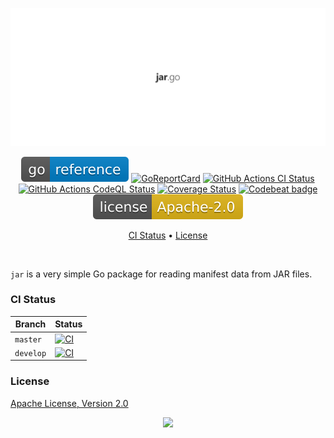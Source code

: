 <p align="center"><a href="#readme"><img src=".github/images/card.svg"/></a></p>

<p align="center">
  <a href="https://kaos.sh/g/go-jar"><img src=".github/images/godoc.svg"/></a>
  <a href="https://kaos.sh/r/go-jar"><img src="https://kaos.sh/r/go-jar.svg" alt="GoReportCard" /></a>
  <a href="https://kaos.sh/w/go-jar/ci"><img src="https://kaos.sh/w/go-jar/ci.svg" alt="GitHub Actions CI Status" /></a>
  <a href="https://kaos.sh/w/go-jar/codeql"><img src="https://kaos.sh/w/go-jar/codeql.svg" alt="GitHub Actions CodeQL Status" /></a>
  <a href="https://kaos.sh/c/go-jar"><img src="https://kaos.sh/c/go-jar.svg" alt="Coverage Status" /></a>
  <a href="https://kaos.sh/b/go-jar"><img src="https://kaos.sh/b/eafd2393-ab11-4d0e-bdc3-e51613c9e38a.svg" alt="Codebeat badge" /></a>
  <a href="#license"><img src=".github/images/license.svg"/></a>
</p>

<p align="center"><a href="#ci-status">CI Status</a> • <a href="#license">License</a></p>

<br/>

`jar` is a very simple Go package for reading manifest data from JAR files.

### CI Status

| Branch | Status |
|--------|----------|
| `master` | [![CI](https://kaos.sh/w/go-jar/ci.svg?branch=master)](https://kaos.sh/w/go-jar/ci?query=branch:master) |
| `develop` | [![CI](https://kaos.sh/w/go-jar/ci.svg?branch=develop)](https://kaos.sh/w/go-jar/ci?query=branch:develop) |

### License

[Apache License, Version 2.0](https://www.apache.org/licenses/LICENSE-2.0)

<p align="center"><a href="https://essentialkaos.com"><img src="https://gh.kaos.st/ekgh.svg"/></a></p>

